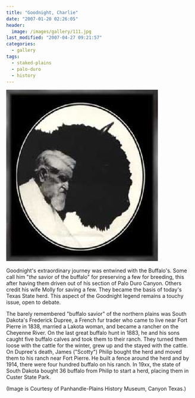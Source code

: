 ```yaml
---
title: "Goodnight, Charlie"
date: "2007-01-20 02:26:05"
header:
  image: /images/gallery/111.jpg
last_modified: "2007-04-27 09:21:57"
categories:
  - gallery
tags:
  - staked-plains
  - palo-duro
  - history  
---
```

![111](/images/gallery/111.jpg)    

Goodnight's extraordinary journey was entwined with the Buffalo's. Some call him "_the_ savior of the buffalo" for preserving a few for breeding, this after having them driven out of his section of Palo Duro Canyon. Others credit his wife Molly for saving a few. They became the basis of today's Texas State herd. This aspect of the Goodnight legend remains a touchy issue, open to debate.

The barely remembered "buffalo savior" of the northern plains was South Dakota's Frederick Dupree, a French fur trader who came to live near Fort Pierre in 1838, married a Lakota woman, and became a rancher on the Cheyenne River. On the last great buffalo hunt in 1883, he and his sons caught five buffalo calves and took them to their ranch. They turned them loose with the cattle for the winter, grew up and the stayed with the cattle.  On Dupree's death, James ("Scotty") Philip bought the herd and moved them to his ranch near Fort Pierre. He built a fence around the herd and by 1914, there were four hundred buffalo on his ranch. In 19xx, the state of South Dakota bought 36 buffalo from Philip to start a herd, placing them in Custer State Park.



(Image is Courtesy of Panhandle-Plains History Museum, Canyon Texas.)
